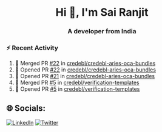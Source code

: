<h1 align="center">Hi 👋, I'm Sai Ranjit</h1>
<h3 align="center">A developer from India</h3>

### :zap: Recent Activity

<!--START_SECTION:activity-->
1. 🎉 Merged PR [#22](https://github.com/credebl/credebl-aries-oca-bundles/pull/22) in [credebl/credebl-aries-oca-bundles](https://github.com/credebl/credebl-aries-oca-bundles)
2. 💪 Opened PR [#22](https://github.com/credebl/credebl-aries-oca-bundles/pull/22) in [credebl/credebl-aries-oca-bundles](https://github.com/credebl/credebl-aries-oca-bundles)
3. 💪 Opened PR [#21](https://github.com/credebl/credebl-aries-oca-bundles/pull/21) in [credebl/credebl-aries-oca-bundles](https://github.com/credebl/credebl-aries-oca-bundles)
4. 🎉 Merged PR [#5](https://github.com/credebl/verification-templates/pull/5) in [credebl/verification-templates](https://github.com/credebl/verification-templates)
5. 💪 Opened PR [#5](https://github.com/credebl/verification-templates/pull/5) in [credebl/verification-templates](https://github.com/credebl/verification-templates)
<!--END_SECTION:activity-->

## 🌐 Socials:
[![LinkedIn](https://img.shields.io/badge/LinkedIn-%230077B5.svg?logo=linkedin&logoColor=white)](https://linkedin.com/in/sairanjit) [![Twitter](https://img.shields.io/badge/Twitter-%231DA1F2.svg?logo=Twitter&logoColor=white)](https://twitter.com/sairanjit_) 
